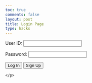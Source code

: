 ```yaml
---
toc: true
comments: false
layout: post
title: Login Page
type: hacks
---
```


<html lang="en">


<script>
    //import { uri, options } from '{{site.baseurl}}/assets/js/api/config.js';

    function login_user() {
      const enteredUid = document.getElementById("uid").value;
      const enteredPassword = document.getElementById("password").value;
      console.log("Uid = " + enteredUid)
      console.log("Password = " + enteredPassword)
      const signupHeaders = new Headers();
      signupHeaders.set('111', '222');
      
      signupHeaders.set("Accept", "*/*");
      signupHeaders.set("Accept-Language", "en-US,en;q=0.9");
      signupHeaders.set("Content-Type", "application/json");

      login_api(enteredUid,enteredPassword)
        
      }
    

    function login_api(uid, pw){
      var myHeaders = new Headers();
      myHeaders.append("Accept", "*/*");
      myHeaders.append("Accept-Language", "en-US,en;q=0.9");
      myHeaders.append("Content-Type", "application/json");
      myHeaders.append("Cookie", "jwt=eyJ0eXAiOiJKV1QiLCJhbGciOiJIUzI1NiJ9.eyJfdWlkIjoidG9ueSJ9.jEShka0oXI1-uCuSTfo3ed5WRw3ASLNV0Tpn1kc5GB0");


      var raw = JSON.stringify({
          "uid": uid,
          "password": pw
        });

      var requestOptions = {
          method: 'POST',
          headers: myHeaders,
          body: raw,
          redirect: 'follow'
        };

      fetch("http://127.0.0.1:8088/api/users/authenticate", requestOptions)
          .then(response => {
            if (response.ok) {
                console.log("User logged in successfully");
                window.location.href = "https://ninaadkiran.github.io/csp2/stocktest.html"
              } else {
                console.error("User login failed");
                // You can handle failed login attempts here
                const errorMessageDiv = document.getElementById('errorMessage');
                errorMessageDiv.innerHTML = '<label style="color: red;">User Login Failed</label>';
              }
          })
          .then(result => { 
            console.log(result);
            
            })
          .catch(error => console.log('error', error));
          

      
      //return response
    }


  </script>
  <meta charset="UTF-8">
  <meta name="viewport" content="width=device-width, initial-scale=1.0">
  <title>Login Page</title>


  <!-- Your HTML login form -->
  <div id="errorMessage"></div>
  <form action="javascript:login_user()">
    <p><label for="uid">User ID:</label>
      <input type="text" name="uid" id="uid" required>
    </p>
    <p><label for="password">Password:</label>
      <input type="password" name="password" id="password" required>
    </p>
    <p>
     <button class="button-spacing">Log In</button>
          <button onClick = "window.location.href ='https://ninaadkiran.github.io/csp2/2024/01/30/SignupPage.html'" class="button-spacing" >Sign Up</button>

      
    </p>
  </form>

  <!-- Your JavaScript code -->
  


</html>